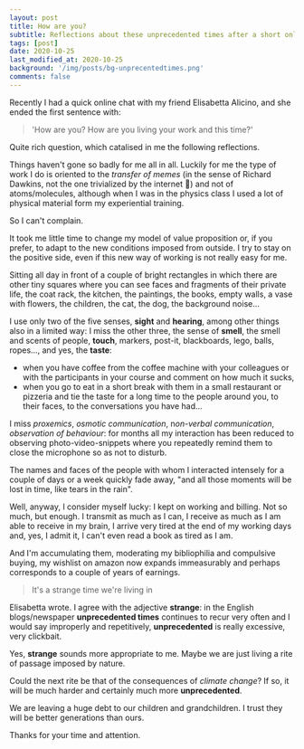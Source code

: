 ```yaml
---
layout: post
title: How are you?
subtitle: Reflections about these unprecedented times after a short online conversation with Elisabetta Alicino
tags: [post]
date: 2020-10-25 
last_modified_at: 2020-10-25 
background: '/img/posts/bg-unprecentedtimes.png'
comments: false
---
```

Recently I had a quick online chat with my friend Elisabetta Alicino, and she ended the first sentence with: 

> 'How are you? How are you living your work and this time?'

Quite rich question, which catalised in me the following reflections.

Things haven't gone so badly for me all in all. Luckily for me the type of work I do is oriented to the *transfer of memes* (in the sense of Richard Dawkins, not the one trivialized by the internet 🙂) and not of atoms/molecules, although when I was in the physics class I used a lot of physical material form my experiential training.

So I can't complain. 

It took me little time to change my model of value proposition or, if you prefer, to adapt to the new conditions imposed from outside. 
I try to stay on the positive side, even if this new way of working is not really easy for me.
 
Sitting all day in front of a couple of bright rectangles in which there are other tiny squares where you can see faces and fragments of their private life, the coat rack, the kitchen, the paintings, the books, empty walls, a vase with flowers, the children, the cat, the dog, the background noise... 

I use only two of the five senses, **sight** and **hearing**, among other things also in a limited way: I miss the other three, the sense of **smell**, the smell and scents of people, **touch**, markers, post-it, blackboards, lego, balls, ropes..., and yes, the **taste**:

* when you have coffee from the coffee machine with your colleagues or with the participants in your course and comment on how much it sucks, 
* when you go to eat in a short break with them in a small restaurant or pizzeria and tie the taste for a long time to the people around you, to their faces, to the conversations you have had... 

I miss *proxemics*, *osmotic communication*, n*on-verbal communication*, *observation of behaviour*: for months all my interaction has been reduced to observing photo-video-snippets where you repeatedly remind them to close the microphone so as not to disturb. 

The names and faces of the people with whom I interacted intensely for a couple of days or a week quickly fade away, "and all those moments will be lost in time, like tears in the rain".

Well, anyway, I consider myself lucky: I kept on working and billing. Not so much, but enough. I transmit as much as I can, I receive as much as I am able to receive in my brain, I arrive very tired at the end of my working days and, yes, I admit it, I can't even read a book as tired as I am. 

And I'm accumulating them, moderating my bibliophilia and compulsive buying, my wishlist on amazon now expands immeasurably and perhaps corresponds to a couple of years of earnings. 

> It's a strange time we're living in

Elisabetta wrote. I agree with the adjective **strange**: in the English blogs/newspaper **unprecedented times** continues to recur very often and I would say improperly and repetitively, **unprecedented** is really excessive, very clickbait. 

Yes, **strange** sounds more appropriate to me. Maybe we are just living a rite of passage imposed by nature. 

Could the next rite be that of the consequences of *climate change*? If so, it will be much harder and certainly much more **unprecedented**. 

We are leaving a huge debt to our children and grandchildren. I trust they will be better generations than ours. 

Thanks for your time and attention.